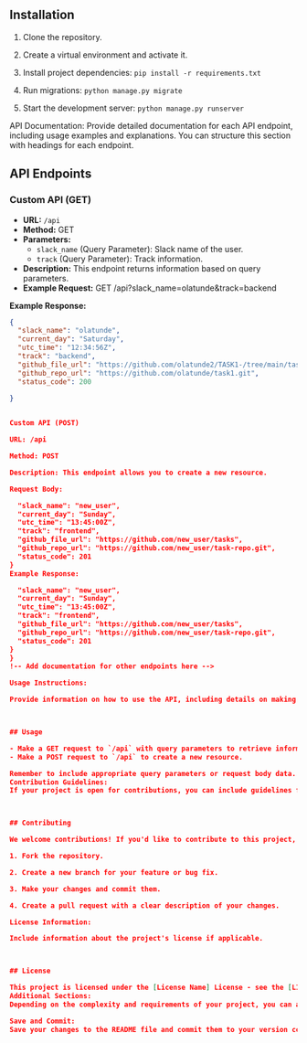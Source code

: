 ## Installation

1. Clone the repository.

2. Create a virtual environment and activate it.

3. Install project dependencies: `pip install -r requirements.txt`

4. Run migrations: `python manage.py migrate`

5. Start the development server: `python manage.py runserver`

API Documentation:
Provide detailed documentation for each API endpoint, including usage examples and explanations. You can structure this section with headings for each endpoint.



## API Endpoints

### Custom API (GET)

- **URL:** `/api`
- **Method:** GET
- **Parameters:**
  - `slack_name` (Query Parameter): Slack name of the user.
  - `track` (Query Parameter): Track information.
- **Description:** This endpoint returns information based on query parameters.
- **Example Request:**
GET /api?slack_name=olatunde&track=backend

**Example Response:**
```json
{
  "slack_name": "olatunde",
  "current_day": "Saturday",
  "utc_time": "12:34:56Z",
  "track": "backend",
  "github_file_url": "https://github.com/olatunde2/TASK1-/tree/main/tasks1",
  "github_repo_url": "https://github.com/olatunde/task1.git",
  "status_code": 200
  
}


Custom API (POST)

URL: /api

Method: POST

Description: This endpoint allows you to create a new resource.

Request Body:

  "slack_name": "new_user",
  "current_day": "Sunday",
  "utc_time": "13:45:00Z",
  "track": "frontend",
  "github_file_url": "https://github.com/new_user/tasks",
  "github_repo_url": "https://github.com/new_user/task-repo.git",
  "status_code": 201
}
Example Response:

  "slack_name": "new_user",
  "current_day": "Sunday",
  "utc_time": "13:45:00Z",
  "track": "frontend",
  "github_file_url": "https://github.com/new_user/tasks",
  "github_repo_url": "https://github.com/new_user/task-repo.git",
  "status_code": 201
}
}
!-- Add documentation for other endpoints here -->

Usage Instructions:

Provide information on how to use the API, including details on making requests, expected responses, and any authentication requirements.



## Usage

- Make a GET request to `/api` with query parameters to retrieve information.
- Make a POST request to `/api` to create a new resource.

Remember to include appropriate query parameters or request body data.
Contribution Guidelines:
If your project is open for contributions, you can include guidelines for contributing to the project.



## Contributing

We welcome contributions! If you'd like to contribute to this project, please follow these guidelines:

1. Fork the repository.

2. Create a new branch for your feature or bug fix.

3. Make your changes and commit them.

4. Create a pull request with a clear description of your changes.

License Information:

Include information about the project's license if applicable.



## License

This project is licensed under the [License Name] License - see the [LICENSE.md](LICENSE.md) file for details.
Additional Sections:
Depending on the complexity and requirements of your project, you can add more sections to your README, such as deployment instructions, troubleshooting tips, or contact information.

Save and Commit:
Save your changes to the README file and commit them to your version control system (
